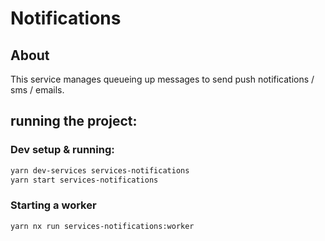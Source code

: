 # Notifications

## About

This service manages queueing up messages to send push notifications / sms / emails.

## running the project:

### Dev setup & running:

```sh
yarn dev-services services-notifications
yarn start services-notifications
```

### Starting a worker

```sh
yarn nx run services-notifications:worker
```
